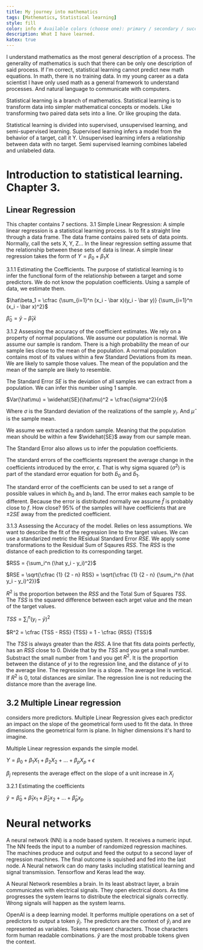 ```yaml
---
title: My journey into mathematics
tags: [Mathematics, Statistical learning]
style: fill
color: info # Available colors (choose one): primary / secondary / success / danger / warning / info / light / dark
description: What I have learned.   
katex: true
---
```


I understand mathematics as the most general description of a process. The generality of mathematics is such that there can be only one description of said process. If I'm correct, statistical learning cannot predict new math equations. In math, there is no training data. In my young career as a data scientist I have only used math as a general framework to understand processes. And natural language to communicate with computers. 

Statistical learning is a branch of mathematics. Statistical learning is to transform data into simpler mathematical concepts or models. Like transforming two paired data sets into a line. Or like grouping the data. 

Statistical learning is divided into supervised, unsupervised learning, and semi-supervised learning. Supervised learning infers a model from the behavior of a target, call it Y. Unsupervised learning infers a relationship between data with no target. Semi supervised learning combines labeled and unlabeled data. 

# Introduction to statistical learning. Chapter 3.
## Linear Regression
This chapter contains 7 sections. 
3.1 Simple Linear Regression: 
	A simple linear regression is a statistical learning process. Is to fit a straight line through a data frame. The data frame contains paired sets of data points. Normally, call the sets X, Y, Z...
	In the linear regression setting assume that the relationship between these sets of data is linear. 
	A simple linear regression takes the form of 
	$Y = \beta_0 + \beta_1X$
	
3.1.1 Estimating the Coefficients.
	The purpose of statistical learning is to infer the functional form of the relationship between a target and some predictors. We do not know the population coefficients. Using a sample of data, we estimate them.
	
$\hat\beta_1 = \cfrac {\sum_{i=1}^n (x_i - \bar x)(y_i - \bar y)} {\sum_{i=1}^n (x_i - \bar x)^2}$

$\hat\beta_0 = \bar y - \hat\beta_1 \bar x$

3.1.2 Assessing the accuracy of the coefficient estimates. 
We rely on a property of normal populations. We assume our population is normal. We assume our sample is random. There is a high probability the mean of our sample lies close to the mean of the population. A normal population contains most of its values within a few Standard Deviations from its mean. We are likely to sample those values. The mean of the population and the mean of the sample are likely to resemble. 

The Standard Error $SE$ is the deviation of all samples we can extract from a population. We can infer this number using 1 sample. 

$Var(\hat\mu) = \widehat{SE}(\hat\mu)^2 = \cfrac{\sigma^2}{n}$

Where $\sigma$ is the Standard deviation of the realizations of the sample $y_i$. And $\hat\mu$ is the sample mean. 

We assume we extracted a random sample. Meaning that the population mean should be within a few $\widehat{SE}$ away from our sample mean.

The Standard Error also allows us to infer the population coefficients. 

The standard errors of the coefficients represent the average change in the coefficients introduced by the error, $\epsilon$. That is why sigma squared ($\sigma^2$) is part of the standard error equation for both $\hat b_0$ and $\hat b_1$.

The standard error of the coefficients can be used to set a range of possible values in which $b_0$ and $b_1$ land. The error makes each sample to be different. Because the error is distributed normally we assume $\hat f$ is probably close to $f$. How close? 95% of the samples will have coefficients that are $\pm 2 SE$ away from the predicted coefficient.

3.1.3 Assessing the Accuracy of the model.
Relies on less assumptions. We want to describe the fit of the regression line to the target values. We can use a standarized metric the REsidual Standard Error $RSE$. We apply some transformations to the Residual Sum of Sqaures $RSS$. The $RSS$ is the distance of each prediction to its corresponding target. 

$RSS = {\sum_i^n (\hat y_i - y_i)^2}$

$RSE = \sqrt{\cfrac {1} {2 - n} RSS} = \sqrt{\cfrac {1} {2 - n} {\sum_i^n (\hat y_i - y_i)^2}}$

$R^2$ is the proportion between the $RSS$ and the Total Sum of Squares $TSS$. The $TSS$ is the squared difference between each arget value and the mean of the target values.

$TSS = \sum{_i^n (y_i - \bar y)^2}$

$R^2 = \cfrac {TSS - RSS} {TSS} = 1 - \cfrac {RSS} {TSS}$

The $TSS$ is always greater than the $RSS$. A line that fits data points perfectly, has an $RSS$ close to 0. Divide that by the $TSS$ and you get a small number. Substract the small number from 1 and you get $R^2$. It is the proportion between the distance of $yi$ to the regression line, and the distance of $yi$ to the average line. The regression line is a slope. The average line is vertical. If $R^2$ is 0, total distances are similar. The regression line is not reducing the distance more than the average line. 

## 3.2 Multiple Linear regression
considers more predictors. Multiple Linear Regression gives each predictor an impact on the slope of the geometrical form used to fit the data. In three dimensions the geometrical form is plane. In higher dimensions it's hard to imagine. 

Multiple Linear regression expands the simple model. 

$Y = \beta_0 + \beta_1 X_1 + \beta_2 X_2 + ... + \beta_p X_p + \epsilon$

$\beta_j$ represents the average effect on the slope of a unit increase in $X_j$

3.2.1 Estimating the coefficients

$\hat y = \hat\beta_0 + \hat\beta_1 x_1 + \hat\beta_2 x_2 + ... + \hat\beta_p x_p$

# Neural networks
A neural network (NN) is a node based system. It receives a numeric input. The NN feeds the input to a number of randomized regression machines. The machines produce and output and feed the output to a second layer of regression machines. The final outcome is squished and fed into the last node. A Neural network can do many tasks including statistical learning and signal transmission. Tensorflow and Keras lead the way. 

A Neural Network resembles a brain. In its least abstract layer, a brain communicates with electrical signals. They open electrical doors. As time progresses the system learns to distribute the electrical signals correctly. Wrong signals will happen as the system learns.

OpenAI is a deep learning model. It performs multiple operations on a set of predictors to output a token $\hat y_i$. The predictors are the context of $\hat y_i$ and are represented as variables. Tokens represent characters. Those characters form human readable combinations. $\hat y$ are the most probable tokens given the context. 

